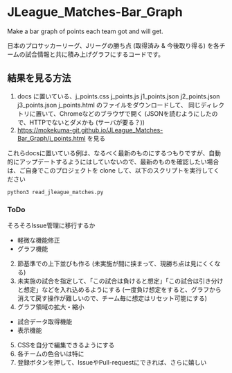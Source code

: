 # JLeague_Matches-Bar_Graph
Make a bar graph of points each team got and will get.

日本のプロサッカーリーグ、Jリーグの勝ち点 (取得済み & 今後取り得る) を各チームの試合情報と共に積み上げグラフにするコードです。

## 結果を見る方法
1. docs に置いている、j_points.css  j_points.js  j1_points.json  j2_points.json  j3_points.json j_points.html のファイルをダウンロードして、
同じディレクトリに置いて、Chromeなどのブラウザで開く (JSONを読むようにしたので、HTTPでないとダメかも (サーバが要る？))
1. https://mokekuma-git.github.io/JLeague_Matches-Bar_Graph/j_points.html を見る

これらdocsに置いている例は、なるべく最新のものにするつもりですが、自動的にアップデートするようにはしていないので、最新のものを確認したい場合は、ご自身でこのプロジェクトを clone して、以下のスクリプトを実行してください  
```
python3 read_jleague_matches.py
```


### ToDo
そろそろIssue管理に移行するか
+ 軽微な機能修正
+ グラフ機能
2. 節基準での上下並びも作る (未実施が間に挟まって、現勝ち点は見にくくなる)
3. 未実施の試合を指定して、「この試合は負けると想定」「この試合は引き分けと想定」などを入れ込めるようにする (一度負け想定をすると、グラフから消えて戻す操作が難しいので、チーム毎に想定はリセット可能にする)
4. グラフ領域の拡大・縮小
+ 試合データ取得機能
+ 表示機能
5. CSSを自分で編集できるようにする
6. 各チームの色合いは特に
7. 登録ボタンを押して、IssueやPull-requestにできれば、さらに嬉しい
